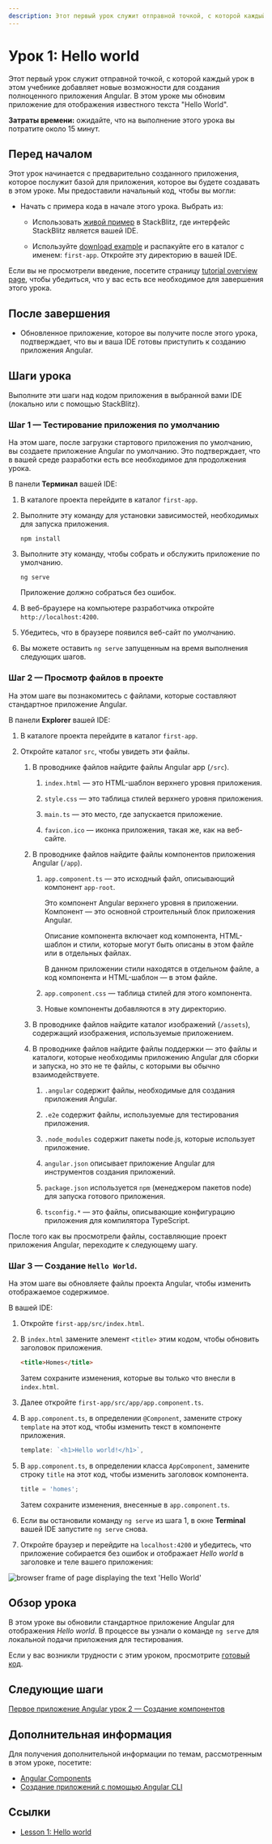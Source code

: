 ```yaml
---
description: Этот первый урок служит отправной точкой, с которой каждый урок в этом учебнике добавляет новые возможности для создания полноценного приложения Angular
---
```


# Урок 1: Hello world

Этот первый урок служит отправной точкой, с которой каждый урок в этом учебнике добавляет новые возможности для создания полноценного приложения Angular. В этом уроке мы обновим приложение для отображения известного текста "Hello World".

**Затраты времени:** ожидайте, что на выполнение этого урока вы потратите около 15 минут.

## Перед началом

Этот урок начинается с предварительно созданного приложения, которое послужит базой для приложения, которое вы будете создавать в этом уроке. Мы предоставили начальный код, чтобы вы могли:

-   Начать с примера кода в начале этого урока. Выбрать из:

    -   Использовать [живой пример](https://angular.io/generated/live-examples/first-app-lesson-00/stackblitz.html) в StackBlitz, где интерфейс StackBlitz является вашей IDE.

    -   Используйте [download example](https://angular.io/generated/zips/first-app-lesson-00/first-app-lesson-00.zip) и распакуйте его в каталог с именем: `first-app`. Откройте эту директорию в вашей IDE.

Если вы не просмотрели введение, посетите страницу [tutorial overview page](first-app.md), чтобы убедиться, что у вас есть все необходимое для завершения этого урока.

## После завершения

-   Обновленное приложение, которое вы получите после этого урока, подтверждает, что вы и ваша IDE готовы приступить к созданию приложения Angular.

## Шаги урока

Выполните эти шаги над кодом приложения в выбранной вами IDE (локально или с помощью StackBlitz).

### Шаг 1 — Тестирование приложения по умолчанию

На этом шаге, после загрузки стартового приложения по умолчанию, вы создаете приложение Angular по умолчанию. Это подтверждает, что в вашей среде разработки есть все необходимое для продолжения урока.

В панели **Терминал** вашей IDE:

1.  В каталоге проекта перейдите в каталог `first-app`.
2.  Выполните эту команду для установки зависимостей, необходимых для запуска приложения.

    ```shell
    npm install
    ```

3.  Выполните эту команду, чтобы собрать и обслужить приложение по умолчанию.

    ```shell
    ng serve
    ```

    Приложение должно собраться без ошибок.

4.  В веб-браузере на компьютере разработчика откройте `http://localhost:4200`.

5.  Убедитесь, что в браузере появился веб-сайт по умолчанию.

6.  Вы можете оставить `ng serve` запущенным на время выполнения следующих шагов.

### Шаг 2 — Просмотр файлов в проекте

На этом шаге вы познакомитесь с файлами, которые составляют стандартное приложение Angular.

В панели **Explorer** вашей IDE:

1.  В каталоге проекта перейдите в каталог `first-app`.
2.  Откройте каталог `src`, чтобы увидеть эти файлы.

    1.  В проводнике файлов найдите файлы Angular app (`/src`).

        1.  `index.html` — это HTML-шаблон верхнего уровня приложения.

        2.  `style.css` — это таблица стилей верхнего уровня приложения.

        3.  `main.ts` — это место, где запускается приложение.

        4.  `favicon.ico` — иконка приложения, такая же, как на веб-сайте.

    2.  В проводнике файлов найдите файлы компонентов приложения Angular (`/app`).

        1.  `app.component.ts` — это исходный файл, описывающий компонент `app-root`.

            Это компонент Angular верхнего уровня в приложении. Компонент — это основной строительный блок приложения Angular.

            Описание компонента включает код компонента, HTML-шаблон и стили, которые могут быть описаны в этом файле или в отдельных файлах.

            В данном приложении стили находятся в отдельном файле, а код компонента и HTML-шаблон — в этом файле.

        2.  `app.component.css` — таблица стилей для этого компонента.

        3.  Новые компоненты добавляются в эту директорию.

    3.  В проводнике файлов найдите каталог изображений (`/assets`), содержащий изображения, используемые приложением.

    4.  В проводнике файлов найдите файлы поддержки — это файлы и каталоги, которые необходимы приложению Angular для сборки и запуска, но это не те файлы, с которыми вы обычно взаимодействуете.

        1.  `.angular` содержит файлы, необходимые для создания приложения Angular.

        2.  `.e2e` содержит файлы, используемые для тестирования приложения.

        3.  `.node_modules` содержит пакеты node.js, которые использует приложение.

        4.  `angular.json` описывает приложение Angular для инструментов создания приложений.

        5.  `package.json` используется `npm` (менеджером пакетов node) для запуска готового приложения.

        6.  `tsconfig.*` — это файлы, описывающие конфигурацию приложения для компилятора TypeScript.

После того как вы просмотрели файлы, составляющие проект приложения Angular, переходите к следующему шагу.

### Шаг 3 — Создание `Hello World`.

На этом шаге вы обновляете файлы проекта Angular, чтобы изменить отображаемое содержимое.

В вашей IDE:

1.  Откройте `first-app/src/index.html`.

2.  В `index.html` замените элемент `<title>` этим кодом, чтобы обновить заголовок приложения.

    ```html
    <title>Homes</title>
    ```

    Затем сохраните изменения, которые вы только что внесли в `index.html`.

3.  Далее откройте `first-app/src/app/app.component.ts`.

4.  В `app.component.ts`, в определении `@Component`, замените строку `template` на этот код, чтобы изменить текст в компоненте приложения.

    ```ts
    template: `<h1>Hello world!</h1>`,
    ```

5.  В `app.component.ts`, в определении класса `AppComponent`, замените строку `title` на этот код, чтобы изменить заголовок компонента.

    ```ts
    title = 'homes';
    ```

    Затем сохраните изменения, внесенные в `app.component.ts`.

6.  Если вы остановили команду `ng serve` из шага 1, в окне **Terminal** вашей IDE запустите `ng serve` снова.

7.  Откройте браузер и перейдите на `localhost:4200` и убедитесь, что приложение собирается без ошибок и отображает _Hello world_ в заголовке и теле вашего приложения:

![browser frame of page displaying the text 'Hello World'](homes-app-lesson-01-browser.png)

## Обзор урока

В этом уроке вы обновили стандартное приложение Angular для отображения _Hello world_. В процессе вы узнали о команде `ng serve` для локальной подачи приложения для тестирования.

Если у вас возникли трудности с этим уроком, просмотрите [готовый код](https://angular.io/generated/live-examples/first-app-lesson-01/stackblitz.html).

## Следующие шаги

[Первое приложение Angular урок 2 — Создание компонентов](first-app-lesson-02.md)

## Дополнительная информация

Для получения дополнительной информации по темам, рассмотренным в этом уроке, посетите:

-   [Angular Components](component-overview.md)
-   [Создание приложений с помощью Angular CLI](https://angular.io/cli)

## Ссылки

-   [Lesson 1: Hello world](https://angular.io/tutorial/first-app/first-app-lesson-01)
